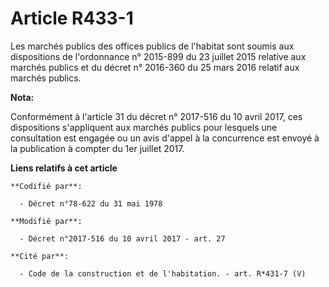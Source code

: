 # Article R433-1

Les marchés publics des offices publics de l'habitat sont soumis aux dispositions de l'ordonnance n° 2015-899 du 23 juillet
2015 relative aux marchés publics et du décret n° 2016-360 du 25 mars 2016 relatif aux marchés publics.

**Nota:**

Conformément à l'article 31 du décret n° 2017-516 du 10 avril 2017, ces dispositions s'appliquent aux marchés publics pour
lesquels une consultation est engagée ou un avis d'appel à la concurrence est envoyé à la publication à compter du 1er
juillet 2017.

**Liens relatifs à cet article**

	**Codifié par**:

	  - Décret n°78-622 du 31 mai 1978

	**Modifié par**:

	  - Décret n°2017-516 du 10 avril 2017 - art. 27

	**Cité par**:

	  - Code de la construction et de l'habitation. - art. R*431-7 (V)

